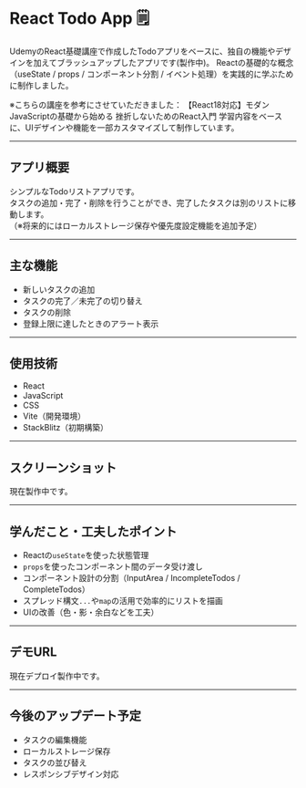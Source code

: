 # React Todo App 🗒️

UdemyのReact基礎講座で作成したTodoアプリをベースに、独自の機能やデザインを加えてブラッシュアップしたアプリです(製作中)。
Reactの基礎的な概念（useState / props / コンポーネント分割 / イベント処理）を実践的に学ぶために制作しました。

※こちらの講座を参考にさせていただきました：
【React18対応】モダンJavaScriptの基礎から始める 挫折しないためのReact入門
学習内容をベースに、UIデザインや機能を一部カスタマイズして制作しています。

---

## アプリ概要

シンプルなTodoリストアプリです。  
タスクの追加・完了・削除を行うことができ、完了したタスクは別のリストに移動します。  
（※将来的にはローカルストレージ保存や優先度設定機能を追加予定）

---

## 主な機能

- 新しいタスクの追加
- タスクの完了／未完了の切り替え
- タスクの削除
- 登録上限に達したときのアラート表示

---

## 使用技術

- React
- JavaScript
- CSS
- Vite（開発環境）
- StackBlitz（初期構築）

---

## スクリーンショット

現在製作中です。

---

## 学んだこと・工夫したポイント

- Reactの`useState`を使った状態管理
- `props`を使ったコンポーネント間のデータ受け渡し
- コンポーネント設計の分割（InputArea / IncompleteTodos / CompleteTodos）
- スプレッド構文`...`や`map`の活用で効率的にリストを描画
- UIの改善（色・影・余白などを工夫）

---

## デモURL

現在デプロイ製作中です。

---

## 今後のアップデート予定

- タスクの編集機能
- ローカルストレージ保存
- タスクの並び替え
- レスポンシブデザイン対応

